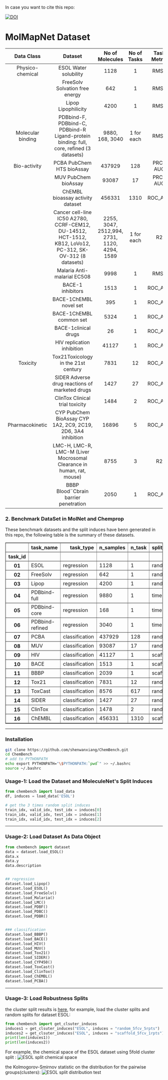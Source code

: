 In case you want to cite this repo:

[![DOI](https://zenodo.org/badge/DOI/10.5281/zenodo.4016649.svg)](https://doi.org/10.5281/zenodo.4016649)

# MolMapNet Dataset


|     Data Class    |                                                  Dataset                                                  |                No of Molecules               | No of Tasks | Task Metric |    Task Type   |
|:-----------------:|:---------------------------------------------------------------------------------------------------------:|:--------------------------------------------:|:-----------:|:-----------:|:--------------:|
|  Physico-chemical | ESOL Water solubility                                                                                     | 1128                                         | 1           | RMSE        | Regression     |
|                   | FreeSolv Solvation free energy                                                                            | 642                                          | 1           | RMSE        | Regression     |
|                   | Lipop Lipophilicity                                                                                       | 4200                                         | 1           | RMSE        | Regression     |
| Molecular binding | PDBbind-F, PDBbind-C, PDBbind-R Ligand-protein binding: full, core, refined (3 datasets)                  | 9880, 168, 3040                              | 1 for each  | RMSE        | Regression     |
|    Bio-activity   | PCBA PubChem HTS bioAssay                                                                                 | 437929                                       | 128         | PRC-AUC     | Classification |
|                   | MUV PubChem bioAssay                                                                                      | 93087                                        | 17          | PRC-AUC     | Classification |
|                   | ChEMBL bioassay activity dataset                                                                          | 456331                                       | 1310        | ROC_AUC     | Classification |
|                   | Cancer cell-line IC50 A2780, CCRF-CEM12, DU-14512, HCT-1512, KB12, LoVo12, PC-312, SK-OV-312 (8 datasets) | 2255, 3047, 2512,994, 2731, 1120, 4294, 1589 | 1 for each  | R2          | Regression     |
|                   | Malaria Anti-malarial EC508                                                                               | 9998                                         | 1           | RMSE        | Regression     |
|                   | BACE-1 inhibitors                                                                                         | 1513                                         | 1           | ROC_AUC     | Classification |
|                   | BACE-1ChEMBL novel set                                                                                    | 395                                          | 1           | ROC_AUC     | Classification |
|                   | BACE-1ChEMBL common set                                                                                   | 5324                                         | 1           | ROC_AUC     | Classification |
|                   | BACE-1clinical drugs                                                                                      | 26                                           | 1           | ROC_AUC     | Classification |
|                   | HIV replication inhibition                                                                                | 41127                                        | 1           | ROC_AUC     | Classification |
|      Toxicity     | Tox21Toxicology in the 21st century                                                                       | 7831                                         | 12          | ROC_AUC     | Classification |
|                   | SIDER Adverse drug reactions of marketed drugs                                                            | 1427                                         | 27          | ROC_AUC     | Classification |
|                   | ClinTox Clinical trial toxicity                                                                           | 1484                                         | 2           | ROC_AUC     | Classification |
|  Pharmacokinetic  | CYP PubChem BioAssay CYP 1A2, 2C9, 2C19, 2D6, 3A4 inhibition                                              | 16896                                        | 5           | ROC_AUC     | Classification |
|                   | LMC-H, LMC-R, LMC-M (Liver Mocrosomal Clearance in human, rat, mouse)                                     | 8755                                         | 3           | R2          | Regression     |
|                   | BBBP Blood¨Cbrain barrier penetration                                                                     | 2050                                         | 1           | ROC_AUC     | Classification |



### 2. Benchmark DataSet in MolNet and Chemprop

These benchmark datasets and the split induces have benn generated in this repo, the following table is the summary of these datasets.

<table border="1" class="dataframe">  <thead>    <tr style="text-align: right;">      <th></th>      <th>task_name</th>      <th>task_type</th>      <th>n_samples</th>      <th>n_task</th>      <th>split_method</th>      <th>n_cross_split</th>      <th>task_metrics</th>    </tr>    <tr>      <th>task_id</th>      <th></th>      <th></th>      <th></th>      <th></th>      <th></th>      <th></th>      <th></th>    </tr>  </thead>  <tbody>    <tr>      <th>01</th>      <td>ESOL</td>      <td>regression</td>      <td>1128</td>      <td>1</td>      <td>random</td>      <td>3</td>      <td>RMSE</td>    </tr>    <tr>      <th>02</th>      <td>FreeSolv</td>      <td>regression</td>      <td>642</td>      <td>1</td>      <td>random</td>      <td>3</td>      <td>RMSE</td>    </tr>    <tr>      <th>03</th>      <td>Lipop</td>      <td>regression</td>      <td>4200</td>      <td>1</td>      <td>random</td>      <td>3</td>      <td>RMSE</td>    </tr>    <tr>      <th>04</th>      <td>PDBbind-full</td>      <td>regression</td>      <td>9880</td>      <td>1</td>      <td>time</td>      <td>1</td>      <td>RMSE</td>    </tr>    <tr>      <th>05</th>      <td>PDBbind-core</td>      <td>regression</td>      <td>168</td>      <td>1</td>      <td>time</td>      <td>1</td>      <td>RMSE</td>    </tr>    <tr>      <th>06</th>      <td>PDBbind-refined</td>      <td>regression</td>      <td>3040</td>      <td>1</td>      <td>time</td>      <td>1</td>      <td>RMSE</td>    </tr>    <tr>      <th>07</th>      <td>PCBA</td>      <td>classification</td>      <td>437929</td>      <td>128</td>      <td>random</td>      <td>3</td>      <td>PRC_AUC</td>    </tr>    <tr>      <th>08</th>      <td>MUV</td>      <td>classification</td>      <td>93087</td>      <td>17</td>      <td>random</td>      <td>3</td>      <td>PRC_AUC</td>    </tr>    <tr>      <th>09</th>      <td>HIV</td>      <td>classification</td>      <td>41127</td>      <td>1</td>      <td>scaffold</td>      <td>3</td>      <td>ROC_AUC</td>    </tr>    <tr>      <th>10</th>      <td>BACE</td>      <td>classification</td>      <td>1513</td>      <td>1</td>      <td>scaffold</td>      <td>3</td>      <td>ROC_AUC</td>    </tr>    <tr>      <th>11</th>      <td>BBBP</td>      <td>classification</td>      <td>2039</td>      <td>1</td>      <td>scaffold</td>      <td>3</td>      <td>ROC_AUC</td>    </tr>    <tr>      <th>12</th>      <td>Tox21</td>      <td>classification</td>      <td>7831</td>      <td>12</td>      <td>random</td>      <td>3</td>      <td>ROC_AUC</td>    </tr>    <tr>      <th>13</th>      <td>ToxCast</td>      <td>classification</td>      <td>8576</td>      <td>617</td>      <td>random</td>      <td>3</td>      <td>ROC_AUC</td>    </tr>    <tr>      <th>14</th>      <td>SIDER</td>      <td>classification</td>      <td>1427</td>      <td>27</td>      <td>random</td>      <td>3</td>      <td>ROC_AUC</td>    </tr>    <tr>      <th>15</th>      <td>ClinTox</td>      <td>classification</td>      <td>1478</td>      <td>2</td>      <td>random</td>      <td>3</td>      <td>ROC_AUC</td>    </tr>    <tr>      <th>16</th>      <td>ChEMBL</td>      <td>classification</td>      <td>456331</td>      <td>1310</td>      <td>scaffold</td>      <td>3</td>      <td>ROC_AUC</td>    </tr>  </tbody></table>

----

### Installation
```bash
git clone https://github.com/shenwanxiang/ChemBench.git
cd ChemBench
# add to PYTHONPATH
echo export PYTHONPATH="\$PYTHONPATH:`pwd`" >> ~/.bashrc
source ~/.bashrc
```

### Usage-1: Load the Dataset and  MoleculeNet's Split Induces  

```python
from chembench import load_data
df, induces = load_data('ESOL')

# get the 3 times random split induces
train_idx, valid_idx, test_idx = induces[0]
train_idx, valid_idx, test_idx = induces[1]
train_idx, valid_idx, test_idx = induces[2]
```
----

### Usage-2: Load Dataset As Data Object 

```python
from chembench import dataset
data = dataset.load_ESOL()
data.x
data.y
data.description


## regression 
dataset.load_Lipop()
dataset.load_ESOL()
dataset.load_FreeSolv()
dataset.load_Malaria()
dataset.load_LMC()
dataset.load_PDBF()
dataset.load_PDBC()
dataset.load_PDBR()


### classification
dataset.load_BBBP()
dataset.load_BACE()
dataset.load_HIV()
dataset.load_MUV()
dataset.load_Tox21()
dataset.load_SIDER()
dataset.load_CYP450()
dataset.load_ToxCast()
dataset.load_ClinTox()
dataset.load_ChEMBL()
dataset.load_PCBA()

```
----

### Usage-3: Load Robustness Splits

the cluster split results is [here](https://github.com/shenwanxiang/ChemBench/tree/master/chembench/robustness/cluster_split/cluster_split_results), for example, load the cluster splits and random splits for dataset ESOL:
```python
from chembench import get_clsuter_induces
induces1 = get_clsuter_induces("ESOL", induces = "random_5fcv_5rpts")
induces2 = get_clsuter_induces("ESOL", induces = "scaffold_5fcv_1rpts")
print(len(induces1))
print(len(induces2))
```

For example, the chemical space of the ESOL dataset using 5fold cluster split : 
![ESOL split chemical space](https://github.com/shenwanxiang/ChemBench/blob/master/chembench/robustness/cluster_split/cluster_split_results/ESOL/ESOL.png)

the Kolmogorov-Smirnov statistic on the distribution for the pairwise groups(clusters): 
![ESOL split distribution test](https://github.com/shenwanxiang/ChemBench/blob/master/chembench/robustness/cluster_split/cluster_split_results/ESOL/ESOL_stat_test.png)
